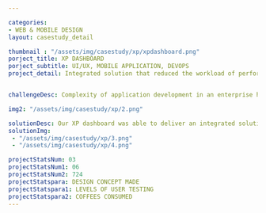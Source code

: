 ```yaml
---

categories:
- WEB & MOBILE DESIGN
layout: casestudy_detail

thumbnail : "/assets/img/casestudy/xp/xpdashboard.png"
porject_title: XP DASHBOARD
porject_subtitle: UI/UX, MOBILE APPLICATION, DEVOPS
project_detail: Integrated solution that reduced the workload of performance engineers and improved their efficiency in operations.


challengeDesc: Complexity of application development in an enterprise has grown significantly and it is only set to get worse as companies grow. Our client, one of the largest enterprise technology companies in the world and leader in supply chain management are currently running a hybrid enterprise – a result of heterogeneous target customer audience, diverse support functionality and business processes. The biggest challenges of our client were the lack of access to quick, intuitive and meaningful insights, Lack of actionable intelligence and the lack of workflow automation.

img2: "/assets/img/casestudy/xp/2.png"

solutionDesc: Our XP dashboard was able to deliver an integrated solution that reduced the workload of performance engineers and improved their efficiency in operations along with Faster feedback loops to the development teams increasing the time to market new features. XP was able to provide powerful visualization of the solution enabling the performance engineers to focus on the complex issues which needs more attention and detailing rather than dwell on trivial issues.
solutionImg: 
 - "/assets/img/casestudy/xp/3.png"
 - "/assets/img/casestudy/xp/4.png"

projectStatsNum: 03
projectStatsNum1: 06
projectStatsNum2: 724
projectStatspara: DESIGN CONCEPT MADE
projectStatspara1: LEVELS OF USER TESTING
projectStatspara2: COFFEES CONSUMED
---
```


